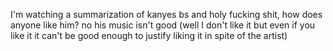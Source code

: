 I'm watching a summarization of kanyes bs and holy fucking shit, how does anyone like him? no his music isn't good (well I don't like it but even if you like it it can't be good enough to justify liking it in spite of the artist)
